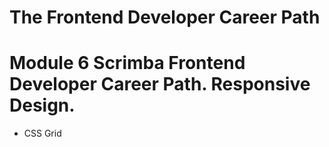 # The Frontend Developer Career Path

# Module 6 Scrimba Frontend Developer Career Path. Responsive Design.

- CSS Grid
